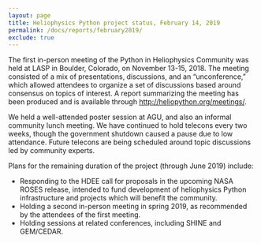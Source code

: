 ```yaml
---
layout: page
title: Heliophysics Python project status, February 14, 2019
permalink: /docs/reports/february2019/
exclude: true
---
```


The first in-person meeting of the Python in Heliophysics Community was held at LASP in Boulder, Colorado, on November 13-15, 2018. The meeting consisted of a mix of presentations, discussions, and an “unconference,” which allowed attendees to organize a set of discussions based around consensus on topics of interest. A report summarizing the meeting has been produced and is available through http://heliopython.org/meetings/.

We held a well-attended poster session at AGU, and also an informal community lunch meeting. We have continued to hold telecons every two weeks, though the government shutdown caused a pause due to low attendance. Future telecons are being scheduled around topic discussions led by community experts.

Plans for the remaining duration of the project (through June 2019) include:
* Responding to the HDEE call for proposals in the upcoming NASA ROSES release, intended to fund development of heliophysics Python infrastructure and projects which will benefit the community.
* Holding a second in-person meeting in spring 2019, as recommended by the attendees of the first meeting.
* Holding sessions at related conferences, including SHINE and GEM/CEDAR.
